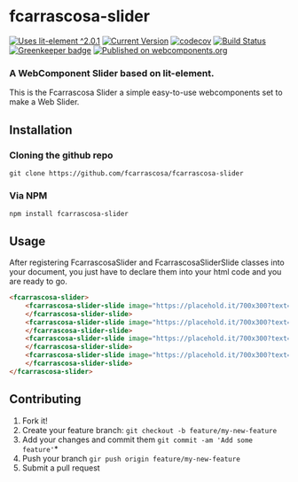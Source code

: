 # fcarrascosa-slider 
[![Uses lit-element ^2.0.1](https://img.shields.io/badge/lit--element-%5E2.0.1-red.svg)](https://www.npmjs.com/package/lit-element)
[![Current Version](https://img.shields.io/npm/v/fcarrascosa-slider.svg?colorB=blue)](https://www.npmjs.com/package/fcarrascosa-slider)
[![codecov](https://codecov.io/gh/fcarrascosa/fcarrascosa-slider/branch/master/graph/badge.svg)](https://codecov.io/gh/fcarrascosa/fcarrascosa-slider) 
[![Build Status](https://jenkins.fcarrascosa.es/buildStatus/icon?job=fcarrascosa-slider%2Fmaster)](https://jenkins.fcarrascosa.es/job/fcarrascosa-slider/job/master/)[![Greenkeeper badge](https://badges.greenkeeper.io/fcarrascosa/fcarrascosa-slider.svg)](https://greenkeeper.io/)
[![Published on webcomponents.org](https://img.shields.io/badge/webcomponents.org-published-blue.svg)](https://www.webcomponents.org/element/fcarrascosa-slider)

### A WebComponent Slider based on lit-element.

This is the Fcarrascosa Slider a simple easy-to-use webcomponents set to make a Web Slider.

## Installation

### Cloning the github repo

`git clone https://github.com/fcarrascosa/fcarrascosa-slider`

### Via NPM

`npm install fcarrascosa-slider`

## Usage

After registering FcarrascosaSlider and FcarrascosaSliderSlide classes into your document, you just have to declare 
them into your html code and you are ready to go.
<!---
```
<custom-element-demo>
  <template>
    <script src="../webcomponentsjs/webcomponents-lite.js"></script>
    <script type="module" src="https://demo.fcarrascosa.es/fcarrascosa-slider/js/index.js"></script>
    <next-code-block></next-code-block>
  </template>
</custom-element-demo>
```
-->
```html
<fcarrascosa-slider>
    <fcarrascosa-slider-slide image="https://placehold.it/700x300?text=Image+1" caption="IMAGE 1 CAPTION">
    </fcarrascosa-slider-slide>
    <fcarrascosa-slider-slide image="https://placehold.it/700x300?text=Image+2" caption="IMAGE 2 CAPTION" caption-alignment="right">
    </fcarrascosa-slider-slide>
    <fcarrascosa-slider-slide image="https://placehold.it/700x300?text=Image+3" caption="IMAGE 3 CAPTION" caption-alignment="left">
    </fcarrascosa-slider-slide>
    <fcarrascosa-slider-slide image="https://placehold.it/700x300?text=Image+4">
    </fcarrascosa-slider-slide>
</fcarrascosa-slider>
```

## Contributing
1. Fork it!
2. Create your feature branch: `git checkout -b feature/my-new-feature`
3. Add your changes and commit them `git commit -am 'Add some feature'`*
4. Push your branch `gir push origin feature/my-new-feature`
5. Submit a pull request
